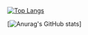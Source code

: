 [![Top Langs](https://github-readme-stats.vercel.app/api/top-langs/?username=miyazaki-games&layout=compact&theme=onedark)](https://github.com/anuraghazra/github-readme-stats)

[![Anurag's GitHub stats](https://github-readme-stats.vercel.app/api?username=miyazaki-games)]
